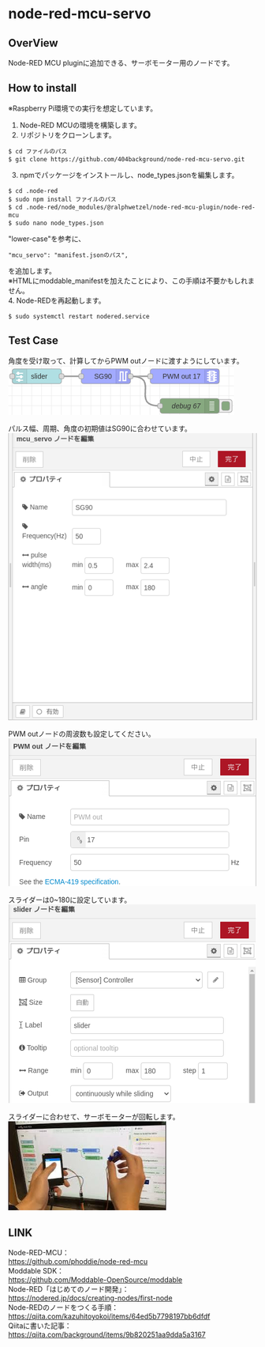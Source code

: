 # node-red-mcu-servo

## OverView

Node-RED MCU pluginに追加できる、サーボモーター用のノードです。

## How to install

※Raspberry Pi環境での実行を想定しています。  

1. Node-RED MCUの環境を構築します。  
2. リポジトリをクローンします。  

```
$ cd ファイルのパス
$ git clone https://github.com/404background/node-red-mcu-servo.git
```

3. npmでパッケージをインストールし、node_types.jsonを編集します。  

```
$ cd .node-red
$ sudo npm install ファイルのパス
$ cd .node-red/node_modules/@ralphwetzel/node-red-mcu-plugin/node-red-mcu
$ sudo nano node_types.json
```

"lower-case"を参考に、  

```
"mcu_servo": "manifest.jsonのパス",  
```

を追加します。  
※HTMLにmoddable_manifestを加えたことにより、この手順は不要かもしれません。  
4. Node-REDを再起動します。  

```
$ sudo systemctl restart nodered.service
```

## Test Case

角度を受け取って、計算してからPWM outノードに渡すようにしています。  
![flow](./img/sample_flow.png)  

パルス幅、周期、角度の初期値はSG90に合わせています。  
![edit](./img/sample_flow_servo.png)  

PWM outノードの周波数も設定してください。  
![PWM_out](./img/sample_flow_pwm.png)

スライダーは0~180に設定しています。  
![slider](./img/sample_flow_slider.png)

スライダーに合わせて、サーボモーターが回転します。  
[![servo_movie](./img/thumbnail.jpg)](https://youtu.be/tQKZNu7PTCM)

## LINK

Node-RED-MCU：  
<https://github.com/phoddie/node-red-mcu>  
Moddable SDK：  
<https://github.com/Moddable-OpenSource/moddable>  
Node-RED「はじめてのノード開発」：  
<https://nodered.jp/docs/creating-nodes/first-node>  
Node-REDのノードをつくる手順：  
<https://qiita.com/kazuhitoyokoi/items/64ed5b7798197bb6dfdf>  
Qiitaに書いた記事：  
<https://qiita.com/background/items/9b820251aa9dda5a3167>  
